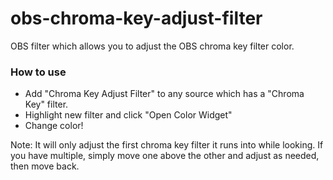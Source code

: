 # obs-chroma-key-adjust-filter

OBS filter which allows you to adjust the OBS chroma key filter color.

### How to use
- Add "Chroma Key Adjust Filter" to any source which has a "Chroma Key" filter.
- Highlight new filter and click "Open Color Widget"
- Change color!

Note: It will only adjust the first chroma key filter it runs into while looking.  If you have multiple, simply move one above the other and adjust as needed, then move back.
